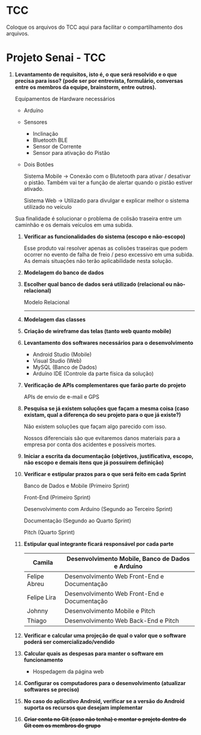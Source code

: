 # TCC
Coloque os arquivos do TCC aqui para facilitar o compartilhamento dos arquivos.
# Projeto Senai - TCC

1. **Levantamento de requisitos, isto é, o que será resolvido e o que precisa para isso? (pode ser por entrevista, formulário, conversas entre os membros da equipe, brainstorm, entre outros).**
    
    Equipamentos de Hardware necessários 
    
    - Arduíno
    - Sensores
        - Inclinação
        - Bluetooth BLE
        - Sensor de Corrente
        - Sensor para ativação do Pistão
    - Dois Botões
        
        
        Sistema Mobile → Conexão com o Blutetooth para ativar / desativar o pistão. Também vai ter a função de alertar quando o pistão estiver ativado. 
        
        Sistema Web → Utilizado para divulgar e explicar melhor o sistema utilizado no veículo 
        
    
    Sua finalidade é solucionar o problema de colisão traseira entre um caminhão e os demais veículos em uma subida. 
    
    1. **Verificar as funcionalidades do sistema (escopo e não-escopo)**
        
        Esse produto vai resolver apenas as colisões traseiras que podem ocorrer no evento de falha de freio / peso excessivo em uma subida. As demais situações não terão aplicabilidade nesta solução.
        
    
    1. **Modelagem do banco de dados**
    
    1. **Escolher qual banco de dados será utilizado (relacional ou não-relacional)**
        
        Modelo Relacional 
        ****
        
    2. **Modelagem das classes**
    
    1. **Criação de wireframe das telas (tanto web quanto mobile)**
    
    1. **Levantamento dos softwares necessários para o desenvolvimento**
        - Android Studio (Mobile)
        - Visual Studio (Web)
        - MySQL (Banco de Dados)
        - Arduíno IDE (Controle da parte física da solução)
    
    1. **Verificação de APIs complementares que farão parte do projeto**
        
        APIs de envio de e-mail e GPS
        
    
    1. **Pesquisa se já existem soluções que façam a mesma coisa (caso existam, qual a diferença do seu projeto para o que já existe?)**
        
        Não existem soluções que façam algo parecido com isso.
        
        Nossos diferenciais são que evitaremos danos materiais para a empresa por conta dos acidentes e possíveis mortes. 
        
    2. **Iniciar a escrita da documentação (objetivos, justificativa, escopo, não escopo e demais itens que já possuírem definição)**
    
    1. **Verificar e estipular prazos para o que será feito em cada Sprint**
        
        Banco de Dados e Mobile (Primeiro Sprint) 
        
        Front-End (Primeiro Sprint) 
        
        Desenvolvimento com Arduíno (Segundo ao Terceiro Sprint) 
        
        Documentação (Segundo ao Quarto Sprint) 
        
        Pitch (Quarto Sprint)
        
    2. **Estipular qual integrante ficará responsável por cada parte**
        
        
        | Camila | Desenvolvimento Mobile, Banco de Dados e Arduíno  |
        | --- | --- |
        | Felipe Abreu | Desenvolvimento Web Front-End  e Documentação |
        | Felipe Lira | Desenvolvimento Web Front-End e Documentação |
        | Johnny | Desenvolvimento Mobile e Pitch  |
        | Thiago  | Desenvolvimento Web Back-End e Pitch |
    3. **Verificar e calcular uma projeção de qual o valor que o software poderá ser comercializado/vendido**
    
    1. **Calcular quais as despesas para manter o software em funcionamento**
        - Hospedagem da página web
        
    2. **Configurar os computadores para o desenvolvimento (atualizar softwares se preciso)**
    
    1. **No caso do aplicativo Android, verificar se a versão do Android suporta os recursos que desejam implementar**
    
    1. **~~Criar conta no Git (caso não tenha) e montar o projeto dentro do Git com os membros do grupo~~**
